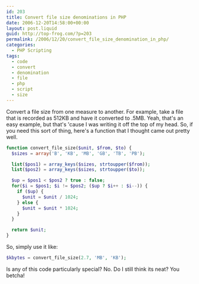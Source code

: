 ```yaml
---
id: 203
title: Convert file size denominations in PHP
date: 2006-12-20T14:58:00+00:00
layout: post.liquid
guid: http://top-frog.com/?p=203
permalink: /2006/12/20/convert_file_size_denomination_in_php/
categories:
  - PHP Scripting
tags:
  - code
  - convert
  - denomination
  - file
  - php
  - script
  - size
---
```

Convert a file size from one measure to another. For example, take a file that is recorded as 512KB and have it converted to .5MB. Yeah, that's an easy example, but that's 'cause I was writing it off the top of my head. So, if you need this sort of thing, here's a function that I thought came out pretty well.



``` php
function convert_file_size($unit, $from, $to) {
  $sizes = array('B', 'KB', 'MB', 'GB', 'TB', 'PB');

  list($pos1) = array_keys($sizes, strtoupper($from));
  list($pos2) = array_keys($sizes, strtoupper($to));

  $up = $pos1 < $pos2 ? true : false;
  for($i = $pos1; $i != $pos2; ($up ? $i++ : $i--)) {
    if ($up) { 
      $unit = $unit / 1024; 
    } else { 
      $unit = $unit * 1024; 
    }
  }

  return $unit;
}
```

So, simply use it like:

``` php
$kbytes = convert_file_size(2.7, 'MB', 'KB');
```

Is any of this code particularly special? No. Do I still think its neat? You betcha!
